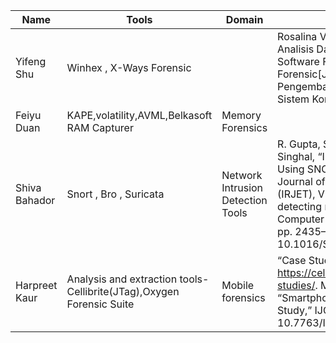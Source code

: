 |Name|Tools|Domain|Paper|
|----|----|----|----|
|Yifeng Shu| Winhex , X-Ways Forensic||Rosalina V, Suhendarsah A, Natsir M. Analisis Data Recovery Menggunakan Software Forensic: Winhex and X-Ways Forensic[J]. PROSISKO: Jurnal Pengembangan Riset dan Observasi Sistem Komputer, 2016, 3(1).|
|Feiyu Duan|KAPE,volatility,AVML,Belkasoft RAM Capturer|Memory Forensics|
|Shiva Bahador| Snort , Bro , Suricata| Network Intrusion Detection Tools| R. Gupta, S. Singh, S. Verma, and S. Singhal, “Intrusion Detection System Using SNORT,” International Research Journal of Engineering and Technology (IRJET), V. Paxson, “Bro: a system for detecting network intruders in real-time,” Computer Networks, vol. 31, no. 23–24, pp. 2435–2463, Dec. 1999, doi: 10.1016/S1389-1286(99)00112-7.|
|Harpreet Kaur|Analysis and extraction tools- Cellibrite(JTag),Oxygen Forensic Suite| Mobile forensics|“Case Studies - Cellebrite.” https://cellebrite.com/en/resources/case-studies/. M. Al-Hadadi and A. AlShidhani, “Smartphone Forensics Analysis: A Case Study,” IJCEE, pp. 576–580, 2013, doi: 10.7763/IJCEE.2013.V5.776.|
